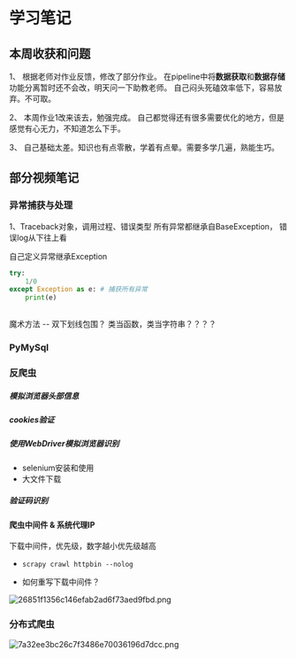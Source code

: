# 学习笔记

## 本周收获和问题
1、
根据老师对作业反馈，修改了部分作业。
在pipeline中将**数据获取**和**数据存储**功能分离暂时还不会改，明天问一下助教老师。
自己闷头死磕效率低下，容易放弃。不可取。

2、
本周作业1改来该去，勉强完成。
自己都觉得还有很多需要优化的地方，但是感觉有心无力，不知道怎么下手。

3、
自己基础太差。知识也有点零散，学着有点晕。需要多学几遍，熟能生巧。


## 部分视频笔记
### 异常捕获与处理

1、Traceback对象，调用过程、错误类型
   所有异常都继承自BaseException，
    错误log从下往上看
 
 自己定义异常继承Exception

```python
try:
    1/0
except Exception as e: # 捕获所有异常
    print(e)
    
```

魔术方法 -- 双下划线包围？ 类当函数，类当字符串？？？？

### PyMySql

### 反爬虫

##### 模拟浏览器头部信息
##### cookies验证
##### 使用WebDriver模拟浏览器识别
* selenium安装和使用
* 大文件下载
##### 验证码识别


#### 爬虫中间件 & 系统代理IP
下载中间件，优先级，数字越小优先级越高

* `scrapy crawl httpbin --nolog`

* 如何重写下载中间件？

![26851f1356c146efab2ad6f73aed9fbd.png](evernotecid://F481C5C1-AA36-4BAD-9D1F-5C9D27099F65/appyinxiangcom/7433901/ENResource/p380)



### 分布式爬虫


![7a32ee3bc26c7f3486e70036196d7dcc.png](evernotecid://F481C5C1-AA36-4BAD-9D1F-5C9D27099F65/appyinxiangcom/7433901/ENResource/p381)








